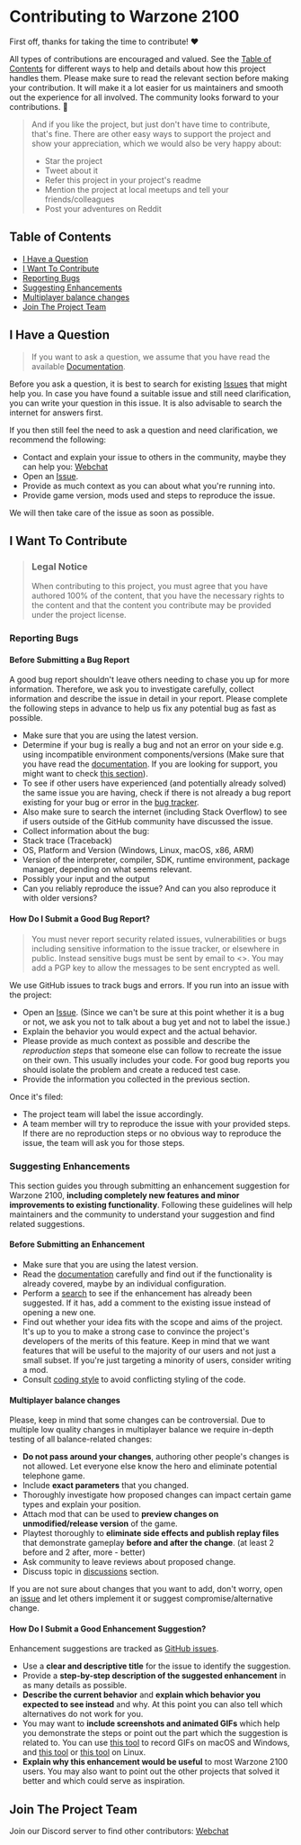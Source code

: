 <!-- omit in toc -->
# Contributing to Warzone 2100

First off, thanks for taking the time to contribute! ❤️

All types of contributions are encouraged and valued. See the [Table of Contents](#table-of-contents) for different ways to help and details about how this project handles them. Please make sure to read the relevant section before making your contribution. It will make it a lot easier for us maintainers and smooth out the experience for all involved. The community looks forward to your contributions. 🎉

> And if you like the project, but just don't have time to contribute, that's fine. There are other easy ways to support the project and show your appreciation, which we would also be very happy about:
>
> - Star the project
> - Tweet about it
> - Refer this project in your project's readme
> - Mention the project at local meetups and tell your friends/colleagues
> - Post your adventures on Reddit

<!-- omit in toc -->
## Table of Contents

- [I Have a Question](#i-have-a-question)
- [I Want To Contribute](#i-want-to-contribute)
- [Reporting Bugs](#reporting-bugs)
- [Suggesting Enhancements](#suggesting-enhancements)
- [Multiplayer balance changes](#multiplayer-balance-changes)
- [Join The Project Team](#join-the-project-team)

## I Have a Question

> If you want to ask a question, we assume that you have read the available [Documentation](https://github.com/Warzone2100/warzone2100/tree/master/doc).

Before you ask a question, it is best to search for existing [Issues](https://github.com/Warzone2100/warzone2100/issues) that might help you. In case you have found a suitable issue and still need clarification, you can write your question in this issue. It is also advisable to search the internet for answers first.

If you then still feel the need to ask a question and need clarification, we recommend the following:

- Contact and explain your issue to others in the community, maybe they can help you: [Webchat](https://wz2100.net/webchat)
- Open an [Issue](https://github.com/Warzone2100/warzone2100/issues/new).
- Provide as much context as you can about what you're running into.
- Provide game version, mods used and steps to reproduce the issue.

We will then take care of the issue as soon as possible.

## I Want To Contribute

> ### Legal Notice <!-- omit in toc -->
>
> When contributing to this project, you must agree that you have authored 100% of the content, that you have the necessary rights to the content and that the content you contribute may be provided under the project license.

### Reporting Bugs

<!-- omit in toc -->
#### Before Submitting a Bug Report

A good bug report shouldn't leave others needing to chase you up for more information. Therefore, we ask you to investigate carefully, collect information and describe the issue in detail in your report. Please complete the following steps in advance to help us fix any potential bug as fast as possible.

- Make sure that you are using the latest version.
- Determine if your bug is really a bug and not an error on your side e.g. using incompatible environment components/versions (Make sure that you have read the [documentation](https://github.com/Warzone2100/warzone2100/tree/master/doc). If you are looking for support, you might want to check [this section](#i-have-a-question)).
- To see if other users have experienced (and potentially already solved) the same issue you are having, check if there is not already a bug report existing for your bug or error in the [bug tracker](https://github.com/Warzone2100/warzone2100issues?q=label%3Abug).
- Also make sure to search the internet (including Stack Overflow) to see if users outside of the GitHub community have discussed the issue.
- Collect information about the bug:
- Stack trace (Traceback)
- OS, Platform and Version (Windows, Linux, macOS, x86, ARM)
- Version of the interpreter, compiler, SDK, runtime environment, package manager, depending on what seems relevant.
- Possibly your input and the output
- Can you reliably reproduce the issue? And can you also reproduce it with older versions?

#### How Do I Submit a Good Bug Report?

> You must never report security related issues, vulnerabilities or bugs including sensitive information to the issue tracker, or elsewhere in public. Instead sensitive bugs must be sent by email to <>.
> You may add a PGP key to allow the messages to be sent encrypted as well.

We use GitHub issues to track bugs and errors. If you run into an issue with the project:

- Open an [Issue](https://github.com/Warzone2100/warzone2100/issues/new). (Since we can't be sure at this point whether it is a bug or not, we ask you not to talk about a bug yet and not to label the issue.)
- Explain the behavior you would expect and the actual behavior.
- Please provide as much context as possible and describe the *reproduction steps* that someone else can follow to recreate the issue on their own. This usually includes your code. For good bug reports you should isolate the problem and create a reduced test case.
- Provide the information you collected in the previous section.

Once it's filed:

- The project team will label the issue accordingly.
- A team member will try to reproduce the issue with your provided steps. If there are no reproduction steps or no obvious way to reproduce the issue, the team will ask you for those steps.

### Suggesting Enhancements

This section guides you through submitting an enhancement suggestion for Warzone 2100, **including completely new features and minor improvements to existing functionality**. Following these guidelines will help maintainers and the community to understand your suggestion and find related suggestions.

<!-- omit in toc -->
#### Before Submitting an Enhancement

- Make sure that you are using the latest version.
- Read the [documentation](https://github.com/Warzone2100/warzone2100/tree/master/doc) carefully and find out if the functionality is already covered, maybe by an individual configuration.
- Perform a [search](https://github.com/Warzone2100/warzone2100/issues) to see if the enhancement has already been suggested. If it has, add a comment to the existing issue instead of opening a new one.
- Find out whether your idea fits with the scope and aims of the project. It's up to you to make a strong case to convince the project's developers of the merits of this feature. Keep in mind that we want features that will be useful to the majority of our users and not just a small subset. If you're just targeting a minority of users, consider writing a mod.
- Consult [coding style](https://github.com/Warzone2100/warzone2100/blob/master/doc/CodingStyle.md) to avoid conflicting styling of the code.

#### Multiplayer balance changes

Please, keep in mind that some changes can be controversial. Due to multiple low quality changes in multiplayer balance we require in-depth testing of all balance-related changes:

- **Do not pass around your changes**, authoring other people's changes is not allowed. Let everyone else know the hero and eliminate potential telephone game.
- Include **exact parameters** that you changed.
- Thoroughly investigate how proposed changes can impact certain game types and explain your position.
- Attach mod that can be used to **preview changes on unmodified/release version** of the game.
- Playtest thoroughly to **eliminate side effects and publish replay files** that demonstrate gameplay **before and after the change**. (at least 2 before and 2 after, more - better)
- Ask community to leave reviews about proposed change.
- Discuss topic in [discussions](https://github.com/Warzone2100/warzone2100/discussions) section.

If you are not sure about changes that you want to add, don't worry, open an [issue](https://github.com/Warzone2100/warzone2100/issues/new) and let others implement it or suggest compromise/alternative change.

<!-- omit in toc -->
#### How Do I Submit a Good Enhancement Suggestion?

Enhancement suggestions are tracked as [GitHub issues](https://github.com/Warzone2100/warzone2100/issues).

- Use a **clear and descriptive title** for the issue to identify the suggestion.
- Provide a **step-by-step description of the suggested enhancement** in as many details as possible.
- **Describe the current behavior** and **explain which behavior you expected to see instead** and why. At this point you can also tell which alternatives do not work for you.
- You may want to **include screenshots and animated GIFs** which help you demonstrate the steps or point out the part which the suggestion is related to. You can use [this tool](https://www.cockos.com/licecap/) to record GIFs on macOS and Windows, and [this tool](https://github.com/colinkeenan/silentcast) or [this tool](https://github.com/GNOME/byzanz) on Linux.
- **Explain why this enhancement would be useful** to most Warzone 2100 users. You may also want to point out the other projects that solved it better and which could serve as inspiration.

## Join The Project Team

Join our Discord server to find other contributors: [Webchat](https://wz2100.net/webchat)

